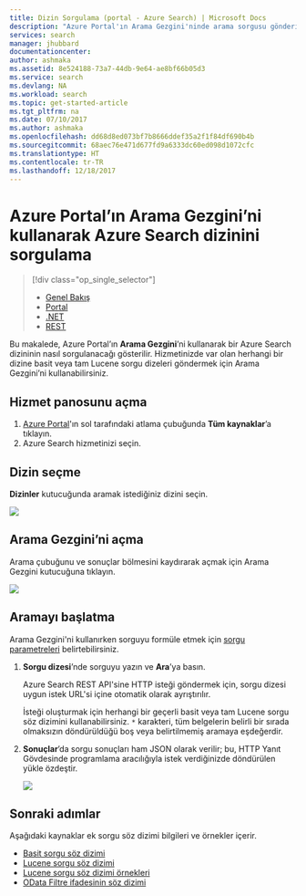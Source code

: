 ```yaml
---
title: Dizin Sorgulama (portal - Azure Search) | Microsoft Docs
description: "Azure Portal'ın Arama Gezgini'ninde arama sorgusu gönderin."
services: search
manager: jhubbard
documentationcenter: 
author: ashmaka
ms.assetid: 8e524188-73a7-44db-9e64-ae8bf66b05d3
ms.service: search
ms.devlang: NA
ms.workload: search
ms.topic: get-started-article
ms.tgt_pltfrm: na
ms.date: 07/10/2017
ms.author: ashmaka
ms.openlocfilehash: dd68d8ed073bf7b8666ddef35a2f1f84df690b4b
ms.sourcegitcommit: 68aec76e471d677fd9a6333dc60ed098d1072cfc
ms.translationtype: HT
ms.contentlocale: tr-TR
ms.lasthandoff: 12/18/2017
---
```

# <a name="query-an-azure-search-index-using-search-explorer-in-the-azure-portal"></a>Azure Portal’ın Arama Gezgini’ni kullanarak Azure Search dizinini sorgulama
> [!div class="op_single_selector"]
> * [Genel Bakış](search-query-overview.md)
> * [Portal](search-explorer.md)
> * [.NET](search-query-dotnet.md)
> * [REST](search-query-rest-api.md)
> 
> 

Bu makalede, Azure Portal’ın **Arama Gezgini**’ni kullanarak bir Azure Search dizininin nasıl sorgulanacağı gösterilir. Hizmetinizde var olan herhangi bir dizine basit veya tam Lucene sorgu dizeleri göndermek için Arama Gezgini’ni kullanabilirsiniz.

## <a name="open-the-service-dashboard"></a>Hizmet panosunu açma
1. [Azure Portal](https://portal.azure.com/#blade/HubsExtension/BrowseResourceBlade/resourceType/Microsoft.Search%2FsearchServices)'ın sol tarafındaki atlama çubuğunda **Tüm kaynaklar**’a tıklayın.
2. Azure Search hizmetinizi seçin.

## <a name="select-an-index"></a>Dizin seçme

**Dizinler** kutucuğunda aramak istediğiniz dizini seçin.

   ![](./media/search-explorer/pick-index.png)

## <a name="open-search-explorer"></a>Arama Gezgini’ni açma

Arama çubuğunu ve sonuçlar bölmesini kaydırarak açmak için Arama Gezgini kutucuğuna tıklayın.

   ![](./media/search-explorer/search-explorer-tile.png)

## <a name="start-searching"></a>Aramayı başlatma

Arama Gezgini'ni kullanırken sorguyu formüle etmek için [sorgu parametreleri](https://docs.microsoft.com/rest/api/searchservice/Search-Documents) belirtebilirsiniz.

1. **Sorgu dizesi**’nde sorguyu yazın ve **Ara**’ya basın. 

   Azure Search REST API'sine HTTP isteği göndermek için, sorgu dizesi uygun istek URL'si içine otomatik olarak ayrıştırılır.   
   
   İsteği oluşturmak için herhangi bir geçerli basit veya tam Lucene sorgu söz dizimini kullanabilirsiniz. `*` karakteri, tüm belgelerin belirli bir sırada olmaksızın döndürüldüğü boş veya belirtilmemiş aramaya eşdeğerdir.

2. **Sonuçlar**’da sorgu sonuçları ham JSON olarak verilir; bu, HTTP Yanıt Gövdesinde programlama aracılığıyla istek verdiğinizde döndürülen yükle özdeştir.

   ![](./media/search-explorer/search-bar.png)

## <a name="next-steps"></a>Sonraki adımlar

Aşağıdaki kaynaklar ek sorgu söz dizimi bilgileri ve örnekler içerir.

 + [Basit sorgu söz dizimi](https://docs.microsoft.com/rest/api/searchservice/simple-query-syntax-in-azure-search) 
 + [Lucene sorgu söz dizimi](https://docs.microsoft.com/rest/api/searchservice/lucene-query-syntax-in-azure-search) 
 + [Lucene sorgu söz dizimi örnekleri](https://docs.microsoft.com/azure/search/search-query-lucene-examples) 
 + [OData Filtre ifadesinin söz dizimi](https://docs.microsoft.com/rest/api/searchservice/odata-expression-syntax-for-azure-search) 